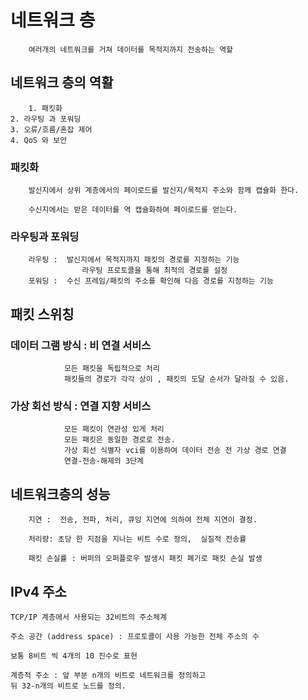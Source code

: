 
# 네트워크 층

        여러개의 네트워크를 거쳐 데이터를 목적지까지 전송하는 역할

## 네트워크 층의 역활

        1. 패킷화
	2. 라우팅 과 포워딩
	3. 오류/흐름/혼잡 제어
	4. QoS 와 보안

### 패킷화
        
        발신지에서 상위 계층에서의 페이로드를 발신지/목적지 주소와 함께 캡슐화 한다.

        수신지에서는 받은 데이터를 역 캡슐화하여 페이로드를 얻는다.

### 라우팅과 포워딩

        라우팅 :  발신지에서 목적지까지 패킷의 경로를 지정하는 기능
	                라우팅 프로토콜을 통해 최적의 경로를 설정
        포워딩 :  수신 프레임/패킷의 주소를 확인해 다음 경로를 지정하는 기능


## 패킷 스위칭

### 데이터 그램 방식 : 비 연결 서비스
        
                모든 패킷을 독립적으로 처리
                패킷들의 경로가 각각 상이 , 패킷의 도달 순서가 달라질 수 있음.

### 가상 회선 방식 : 연결 지향 서비스

                모든 패킷이 연관성 있게 처리
                모든 패킷은 동일한 경로로 전송.
                가상 회선 식별자 vci를 이용하여 데이터 전송 전 가상 경로 연결
                연결-전송-해제의 3단계


## 네트워크층의 성능
	
		지연 :  전송, 전파, 처리, 큐잉 지연에 의하여 전체 지연이 결정.

		처리량: 초당 한 지점을 지나는 비트 수로 정의,  실질적 전송률

		패킷 손실률 : 버퍼의 오퍼플로우 발생시 패킷 폐기로 패킷 손실 발생


## IPv4 주소

	TCP/IP 계층에서 사용되는 32비트의 주소체계

	주소 공간 (address space) : 프로토콜이 사용 가능한 전체 주소의 수
	
	보통 8비트 씩 4개의 10 진수로 표현

	계층적 주소 : 앞 부분 n개의 비트로 네트워크를 정의하고
	뒤 32-n개의 비트로 노드를 정의.


	
